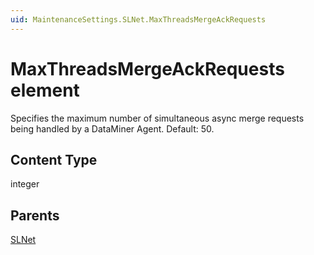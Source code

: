 ```yaml
---
uid: MaintenanceSettings.SLNet.MaxThreadsMergeAckRequests
---
```


# MaxThreadsMergeAckRequests element

Specifies the maximum number of simultaneous async merge requests being handled by a DataMiner Agent. Default: 50.

## Content Type

integer

## Parents

[SLNet](xref:MaintenanceSettings.SLNet)
